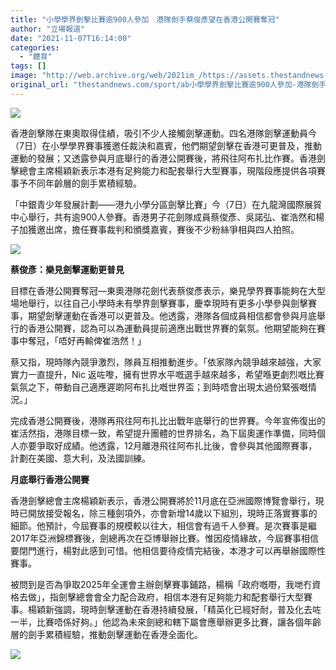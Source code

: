 ```yaml
---
title: "小學學界劍擊比賽逾900人參加　港隊劍手蔡俊彥望在香港公開賽奪冠"
author: "立場報道"
date: "2021-11-07T16:14:00"
categories:
  - "體育"
tags: []
image: "http://web.archive.org/web/2021im_/https://assets.thestandnews.com/media/photos/Layer_0_UohMt9r.png"
original_url: "thestandnews.com/sport/ab小學學界劍擊比賽逾900人參加-港隊劍手蔡俊彥望在香港公開賽奪冠"
---
```

![](http://web.archive.org/web/2021im_/https://assets.thestandnews.com/media/photos/Layer_0_UohMt9r.png)

香港劍擊隊在東奧取得佳績，吸引不少人接觸劍擊運動。四名港隊劍擊運動員今（7日）在小學學界賽事獲邀任裁決和嘉賓，他們期望劍擊在香港可更普及，推動運動的發展；又透露參與月底舉行的香港公開賽後，將飛往阿布扎比作賽。香港劍擊總會主席楊穎新表示本港有足夠能力和配套舉行大型賽事，現階段應提供各項賽事予不同年齡層的劍手累積經驗。

「中銀青少年發展計劃——港九小學分區劍擊比賽」今（7日）在九龍灣國際展貿中心舉行，共有逾900人參賽。香港男子花劍隊成員蔡俊彥、吳諾弘、崔浩然和楊子加獲邀出席，擔任賽事裁判和頒獎嘉賓，賽後不少粉絲爭相與四人拍照。

![](http://web.archive.org/web/2021im_/https://assets.thestandnews.com/media/photos/253310563_10216746161560293_4328705731989956384_n_copy.png)

**蔡俊彥：樂見劍擊運動更普見**

目標在香港公開賽奪冠—東奧港隊花劍代表蔡俊彥表示，樂見學界賽事能夠在大型場地舉行，以往自己小學時未有學界劍擊賽事，慶幸現時有更多小學參與劍擊賽事，期望劍擊運動在香港可以更普及。他透露，港隊各個成員相信都會參與月底舉行的香港公開賽，認為可以為運動員提前適應出戰世界賽的氣氛。他期望能夠在賽事中奪冠，「唔好再輸俾崔浩然！」

蔡又指，現時隊內競爭激烈，隊員互相推動進步。「依家隊內競爭越來越強，大家實力一直提升，Nic 返咗嚟，擁有世界水平嘅選手越來越多，希望喺更劇烈嘅比賽氣氛之下，帶動自己適應遲啲阿布扎比嘅世界盃；到時唔會出現太過份緊張嘅情況。」

完成香港公開賽後，港隊再飛往阿布扎比出戰年底舉行的世界賽。今年宣佈復出的崔活然指，港隊目標一致，希望提升團體的世界排名，為下屆奧運作準備，同時個人亦要爭取好成績。他透露，12月離港飛往阿布扎比後，會參與其他國際賽事，計劃在美國、意大利，及法國訓練。

**月底舉行香港公開賽**

香港劍擊總會主席楊穎新表示，香港公開賽將於11月底在亞洲國際博覽會舉行，現時已開放接受報名，除三種劍項外，亦會新增14歲以下組別，現時正落實賽事的細節。他預計，今屆賽事的規模較以往大，相信會有過千人參賽。是次賽事是繼2017年亞洲錦標賽後，劍總再次在亞博舉辦比賽。惟因疫情緣故，今屆賽事相信要閉門進行，楊對此感到可惜。他相信要待疫情完結後，本港才可以再舉辦國際性賽事。

被問到是否為爭取2025年全運會主辦劍擊賽事鋪路，楊稱「政府嘅嘢，我哋冇資格去做」，指劍擊總會會全力配合政府，相信本港有足夠能力和配套舉行大型賽事。楊穎新強調，現時劍擊運動在香港持續發展，「精英化已經好耐，普及化去咗一半，比賽唔係好夠。」他認為未來劍總和轄下屬會應舉辦更多比賽，讓各個年齡層的劍手累積經驗，推動劍擊運動在香港全面化。

![](http://web.archive.org/web/2021im_/https://assets.thestandnews.com/media/photos/251865942_10216746166040405_841119116984210221_n_copy.png)